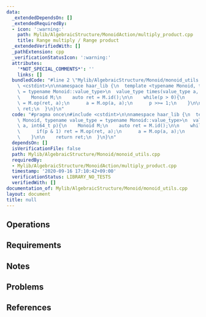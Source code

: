 ```yaml
---
data:
  _extendedDependsOn: []
  _extendedRequiredBy:
  - icon: ':warning:'
    path: Mylib/AlgebraicStructure/MonoidAction/multiply_product.cpp
    title: Range multiply / Range product
  _extendedVerifiedWith: []
  _pathExtension: cpp
  _verificationStatusIcon: ':warning:'
  attributes:
    '*NOT_SPECIAL_COMMENTS*': ''
    links: []
  bundledCode: "#line 2 \"Mylib/AlgebraicStructure/Monoid/monoid_utils.cpp\"\n#include\
    \ <cstdint>\n\nnamespace haar_lib {\n  template <typename Monoid, typename value_type\
    \ = typename Monoid::value_type>\n  value_type times(value_type a, int64_t p){\n\
    \    Monoid M;\n    auto ret = M.id();\n\n    while(p > 0){\n      if(p & 1) ret\
    \ = M.op(ret, a);\n      a = M.op(a, a);\n      p >>= 1;\n    }\n\n    return\
    \ ret;\n  }\n}\n"
  code: "#pragma once\n#include <cstdint>\n\nnamespace haar_lib {\n  template <typename\
    \ Monoid, typename value_type = typename Monoid::value_type>\n  value_type times(value_type\
    \ a, int64_t p){\n    Monoid M;\n    auto ret = M.id();\n\n    while(p > 0){\n\
    \      if(p & 1) ret = M.op(ret, a);\n      a = M.op(a, a);\n      p >>= 1;\n\
    \    }\n\n    return ret;\n  }\n}\n"
  dependsOn: []
  isVerificationFile: false
  path: Mylib/AlgebraicStructure/Monoid/monoid_utils.cpp
  requiredBy:
  - Mylib/AlgebraicStructure/MonoidAction/multiply_product.cpp
  timestamp: '2020-09-16 17:10:42+09:00'
  verificationStatus: LIBRARY_NO_TESTS
  verifiedWith: []
documentation_of: Mylib/AlgebraicStructure/Monoid/monoid_utils.cpp
layout: document
title: null
---
```


## Operations

## Requirements

## Notes

## Problems

## References
